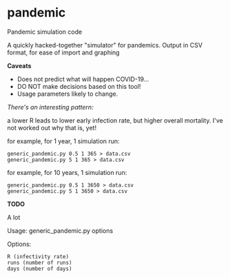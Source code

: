 # pandemic
Pandemic simulation code

A quickly hacked-together "simulator" for pandemics.
Output in CSV format, for ease of import and graphing

__Caveats__

* Does not predict what will happen COVID-19...
* DO NOT make decisions based on this tool!
* Usage parameters likely to change.

_There's an interesting pattern:_

a lower R leads to lower early infection rate, but higher overall mortality.
I've not worked out why that is, yet!

for example, for 1 year, 1 simulation run:
	
	generic_pandemic.py 0.5 1 365 > data.csv
	generic_pandemic.py 5 1 365 > data.csv
	
for example, for 10 years, 1 simulation run:

	generic_pandemic.py 0.5 1 3650 > data.csv
	generic_pandemic.py 5 1 3650 > data.csv

__TODO__

A lot

Usage: generic_pandemic.py options

Options:	

	R (infectivity rate)
	runs (number of runs)
	days (number of days)

